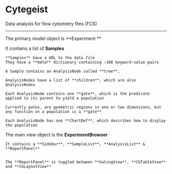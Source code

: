 #  Cytegeist 

Data analysis for flow cytometry files (FCS)

----
The primary model object is **Experiment **

It contains a list of **Samples**

	**Samples** have a URL to the data file
	They have a **meta** dictionary containing ~100 keyword-value pairs
    
	A Sample contains an AnalysisNode called **tree**, 

	AnalysisNodes have a list of **children**, which are also AnalysisNodes
    
	Each AnalysisNode contains one **gate**, which is the predicate applied to its parent to yield a population
    
	Currently gates, are geometric regions in one or two dimensions, but any function on a population is a **gate**
    
	Each AnalysisNode has one **ChartDef**, which describes how to display the population



The main view object is the **ExperimentBrowser**

	It contains a **Sidebar**, **SampleList**, **AnalysisList** & **ReportPanel**
 
    
	The **ReportPanel** is toggled between **GatingView**, **CGTableView** and **CGLayoutView**

